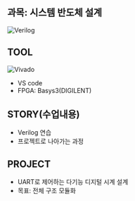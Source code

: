 ## 과목: 시스템 반도체 설계
![Verilog](https://img.shields.io/badge/Verilog-grey)
## TOOL
![Vivado](https://img.shields.io/badge/Vivado-2020.2-brightgreen?style=for-the-badge&logo=xilinx&logoColor=white)
* VS code
* FPGA: Basys3(DIGILENT)
## STORY(수업내용)
* Verilog 연습
* 프로젝트로 나아가는 과정
## PROJECT
* UART로 제어하는 다기능 디지털 시계 설계
* 목표: 전체 구조 모듈화
